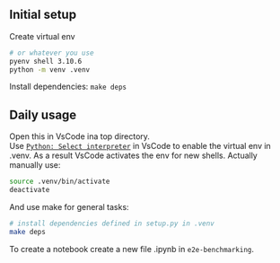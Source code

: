 ## Initial setup

Create virtual env

```bash
# or whatever you use
pyenv shell 3.10.6
python -m venv .venv
```

Install dependencies: `make deps`

## Daily usage

Open this in VsCode ina  top directory.  
Use [`Python: Select interpreter`](https://code.visualstudio.com/docs/python/environments#_work-with-python-interpreters) in VsCode to enable the virtual env in .venv. As a result VsCode activates the env for new shells. Actually manually use:

```bash
source .venv/bin/activate
deactivate
```

And use make for general tasks:

```bash
# install dependencies defined in setup.py in .venv
make deps
```

To create a notebook create a new file .ipynb in `e2e-benchmarking`.
